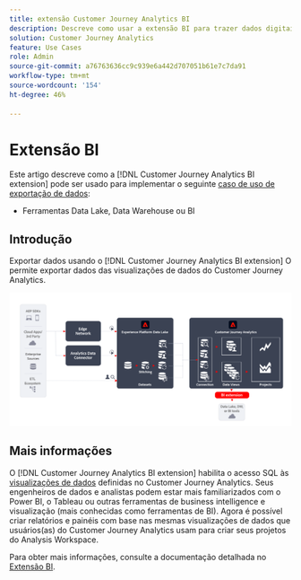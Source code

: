 ```yaml
---
title: extensão Customer Journey Analytics BI
description: Descreve como usar a extensão BI para trazer dados digitais para suas próprias ferramentas de BI ou Data Lake para usar com conjuntos de dados adicionais.
solution: Customer Journey Analytics
feature: Use Cases
role: Admin
source-git-commit: a76763636cc9c939e6a442d707051b61e7c7da91
workflow-type: tm+mt
source-wordcount: '154'
ht-degree: 46%

---
```



# Extensão BI

Este artigo descreve como a [!DNL Customer Journey Analytics BI extension] pode ser usado para implementar o seguinte [caso de uso de exportação de dados](overview.md):

- Ferramentas Data Lake, Data Warehouse ou BI

## Introdução

Exportar dados usando o [!DNL Customer Journey Analytics BI extension] O permite exportar dados das visualizações de dados do Customer Journey Analytics.

![Extensão BI](../assets/bi-extension.svg)

## Mais informações

O [!DNL Customer Journey Analytics BI extension] habilita o acesso SQL às [visualizações de dados](/help/data-views/data-views.md) definidas no Customer Journey Analytics. Seus engenheiros de dados e analistas podem estar mais familiarizados com o Power BI, o Tableau ou outras ferramentas de business intelligence e visualização (mais conhecidas como ferramentas de BI). Agora é possível criar relatórios e painéis com base nas mesmas visualizações de dados que usuários(as) do Customer Journey Analytics usam para criar seus projetos do Analysis Workspace.

Para obter mais informações, consulte a documentação detalhada no [Extensão BI](../../data-views/bi-extension.md).
